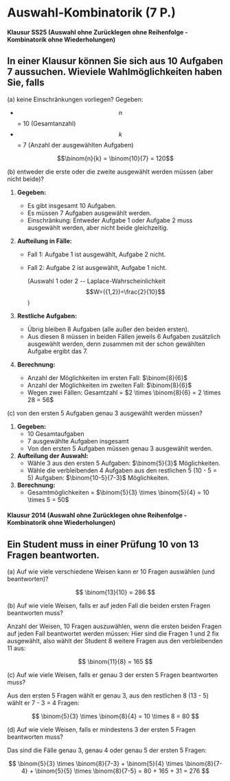 # Auswahl-Kombinatorik (7 P.)

#### Klausur SS25 (Auswahl ohne Zurücklegen ohne Reihenfolge - **Kombinatorik ohne Wiederholungen**)
## In einer Klausur können Sie sich aus 10 Aufgaben 7 aussuchen. Wieviele Wahlmöglichkeiten haben Sie, falls

(a) keine Einschränkungen vorliegen?
Gegeben:

- $$n$$ = 10 (Gesamtanzahl)
- $$k$$ = 7 (Anzahl der ausgewählten Aufgaben)

$$\binom{n}{k} = \binom{10}{7} = 120$$

(b) entweder die erste oder die zweite ausgewählt werden müssen (aber nicht beide)?
1. **Gegeben:**
    - Es gibt insgesamt 10 Aufgaben.
    - Es müssen 7 Aufgaben ausgewählt werden.
    - Einschränkung: Entweder Aufgabe 1 oder Aufgabe 2 muss ausgewählt werden, aber nicht beide gleichzeitig.
    
2. **Aufteilung in Fälle:** 
    - Fall 1: Aufgabe 1 ist ausgewählt, Aufgabe 2 nicht.
    - Fall 2: Aufgabe 2 ist ausgewählt, Aufgabe 1 nicht.
    
      (Auswahl 1 oder 2 -- Laplace-Wahrscheinlichkeit $$W=({1,2})=\frac{2}{10}$$)
      
3. **Restliche Aufgaben:**
    - Übrig bleiben 8 Aufgaben (alle außer den beiden ersten).
    - Aus diesen 8 müssen in beiden Fällen jeweils 6 Aufgaben zusätzlich ausgewählt werden, denn zusammen mit der schon gewählten Aufgabe ergibt das 7.
    
4. **Berechnung:**
    - Anzahl der Möglichkeiten im ersten Fall: $\binom{8}{6}$
    - Anzahl der Möglichkeiten im zweiten Fall: $\binom{8}{6}$
    - Wegen zwei Fällen: Gesamtzahl = $2 \times \binom{8}{6} = 2 \times 28 = 56$

(c) von den ersten 5 Aufgaben genau 3 ausgewählt werden müssen?

1. **Gegeben:**
    - 10 Gesamtaufgaben
    - 7 ausgewählte Aufgaben insgesamt
    - Von den ersten 5 Aufgaben müssen genau 3 ausgewählt werden.
2. **Aufteilung der Auswahl:**
    - Wähle 3 aus den ersten 5 Aufgaben: $\binom{5}{3}$ Möglichkeiten.
    - Wähle die verbleibenden 4 Aufgaben aus den restlichen 5 (10 - 5 = 5) Aufgaben: $\binom{10-5}{7-3}$ Möglichkeiten.
3. **Berechnung:**
    - Gesamtmöglichkeiten = $\binom{5}{3} \times \binom{5}{4} = 10 \times 5 = 50$


#### Klausur 2014 (Auswahl ohne Zurücklegen ohne Reihenfolge - **Kombinatorik ohne Wiederholungen**)
## Ein Student muss in einer Prüfung 10 von 13 Fragen beantworten.  
(a) Auf wie viele verschiedene Weisen kann er 10 Fragen auswählen (und beantworten)?

$$
\binom{13}{10} = 286
$$

(b) Auf wie viele Weisen, falls er auf jeden Fall die beiden ersten Fragen beantworten muss? 

Anzahl der Weisen, 10 Fragen auszuwählen, wenn die ersten beiden Fragen auf jeden Fall beantwortet werden müssen:
Hier sind die Fragen 1 und 2 fix ausgewählt, also wählt der Student 8 weitere Fragen aus den verbleibenden 11 aus:

$$
\binom{11}{8} = 165
$$

(c) Auf wie viele Weisen, falls er genau 3 der ersten 5 Fragen beantworten muss? 

Aus den ersten 5 Fragen wählt er genau 3, aus den restlichen 8 (13 - 5) wählt er 7 - 3 = 4 Fragen:

$$
\binom{5}{3} \times \binom{8}{4} = 10 \times 8 = 80
$$

(d) Auf wie viele Weisen, falls er mindestens 3 der ersten 5 Fragen beantworten muss? 

Das sind die Fälle genau 3, genau 4 oder genau 5 der ersten 5 Fragen:

$$
\binom{5}{3} \times \binom{8}{7-3} + \binom{5}{4} \times \binom{8}{7-4} + \binom{5}{5} \times \binom{8}{7-5} = 80 + 165 + 31 = 276
$$
